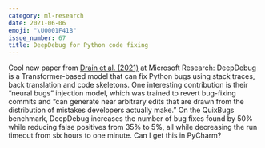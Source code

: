 ```yaml
---
category: ml-research
date: 2021-06-06
emoji: "\U0001F41B"
issue_number: 67
title: DeepDebug for Python code fixing
---
```


Cool new paper from [Drain et al.
(2021)](https://arxiv.org/abs/2105.09352?utm_campaign=Dynamically%20Typed&utm_medium=email&utm_source=Revue%20newsletter) at Microsoft Research: DeepDebug is a Transformer-based model that can fix Python bugs using stack traces, back translation and code skeletons.
One interesting contribution is their “neural bugs” injection model, which was trained to revert bug-fixing commits and “can generate near arbitrary edits that are drawn from the distribution of mistakes developers actually make.” On the QuixBugs benchmark, DeepDebug increases the number of bug fixes found by 50% while reducing false positives from 35% to 5%, all while decreasing the run timeout from six hours to one minute.
Can I get this in PyCharm?